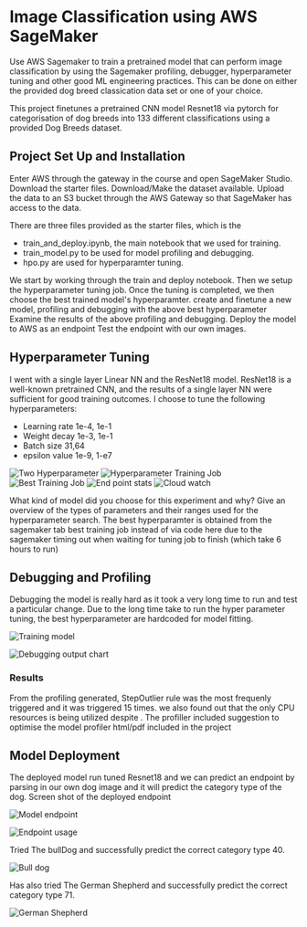 # Image Classification using AWS SageMaker

Use AWS Sagemaker to train a pretrained model that can perform image classification by using the Sagemaker profiling, debugger, hyperparameter tuning and other good ML engineering practices. This can be done on either the provided dog breed classication data set or one of your choice.

This project finetunes a pretrained CNN model Resnet18 via pytorch for categorisation of dog breeds into 133 different classifications using a provided Dog Breeds dataset.

## Project Set Up and Installation
Enter AWS through the gateway in the course and open SageMaker Studio. 
Download the starter files.
Download/Make the dataset available. Upload the data to an S3 bucket through the AWS Gateway so that SageMaker has access to the data. 

There are three files provided as the starter files, which is the
 - train_and_deploy.ipynb, the main notebook that we used for training.
 - train_model.py to be used for model profiling and debugging.
 - hpo.py are used for hyperparamter tuning.

We start by working through the train and deploy notebook.
Then we setup the hyperparameter tuning job.
Once the tuning is completed, we then choose the best trained model's hyperparamter.
create and finetune a new model, profiling and debugging with the above best hyperparameter
Examine the results of the above profiling and debugging.
Deploy the model to AWS as an endpoint
Test the endpoint with our own images.

## Hyperparameter Tuning
I went with a single layer Linear NN and the ResNet18 model. ResNet18 is a well-known pretrained CNN, and the results of a single layer NN were sufficient for good training outcomes. 
I choose to tune the following hyperparameters:
 - Learning rate 1e-4, 1e-1
 - Weight decay 1e-3, 1e-1
 - Batch size 31,64
 - epsilon value 1e-9, 1-e7

![Two Hyperparameter](twohyperparametertuning.JPG "Two Hyperparameter")
![Hyperparameter Training Job](hyperparametertrainingjob.JPG "Hyperparameter training job")
![Best Training Job](besttrainingjob.JPG "Best training job")
![End point stats](endpointstats.JPG "End point stats")
![Cloud watch](cloudwatchtraining.JPG "Cloud watch")

What kind of model did you choose for this experiment and why? Give an overview of the types of parameters and their ranges used for the hyperparameter search.
The best hyperparamter is obtained from the sagemaker tab best training job instead of via code here due to the sagemaker timing out when waiting for tuning job to finish (which take 6 hours to run)

## Debugging and Profiling
Debugging the model is really hard as it took a very long time to run and test a particular change. 
Due to the long time take to run the hyper parameter tuning, the best hyperparameter are hardcoded for model fitting.

![Training model](trainingmodel.JPG "Training Model")

![Debugging output chart](chart.JPG "Debugging output chart")

### Results

From the profiling generated, StepOutlier rule was the most frequenly triggered and it was triggered 15 times. 
we also found out that the only CPU resources is being utilized despite  . The profiller included suggestion to optimise the model
profiler html/pdf included in the project 


## Model Deployment
The deployed model run tuned Resnet18 and we can predict an endpoint by parsing in our own dog image and it will predict the category type of the dog.
Screen shot of the deployed endpoint


![Model endpoint](modelendpoint.JPG "Model endpoint")


![Endpoint usage](endpointusage.JPG "Endpoint usage")

Tried The bullDog and successfully predict the correct category type 40.

![Bull dog](bulldog.JPG "Bull dog")

Has also tried The German Shepherd and successfully predict the correct category type 71.

![German Shepherd](germansherpa.JPG "German Shepherd")

